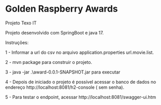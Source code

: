 # Golden Raspberry Awards
Projeto Texo IT

Projeto desenvolvido com SpringBoot e java 17.

Instruções:

1 - Informar a url do csv no arquivo application.properties url.movie.list.

2 - mvn package para construir o projeto.

3 - java -jar .\award-0.0.1-SNAPSHOT.jar para executar

4 - Depois de iniciado o projeto é possível acessar o banco de dados no endereço http://localhost:8081/h2-console ( sem senha).

5 - Para testar o endpoint, acessar http://localhost:8081/swagger-ui.htm
